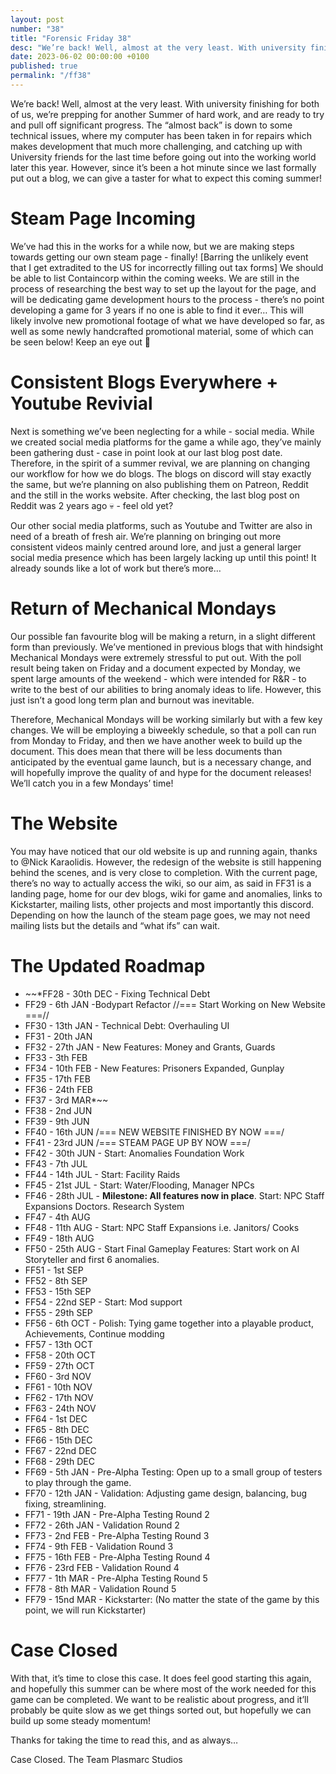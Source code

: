 ```yaml
---
layout: post
number: "38"
title: "Forensic Friday 38"
desc: "We’re back! Well, almost at the very least. With university finishing for both of us, we’re prepping for another Summer of hard work, and are ready to try and pull off significant progress. The “almost back” is down to some technical issues, where my computer has been taken in for repairs which makes development that much more challenging, and catching up with University friends for the last time before going out into the working world later this year. However, since it’s been a hot minute since we last formally put out a blog, we can give a taster for what to expect this coming summer!"
date: 2023-06-02 00:00:00 +0100
published: true
permalink: "/ff38"
---
```


We’re back! Well, almost at the very least. With university finishing for both of us, we’re prepping for another Summer of hard work, and are ready to try and pull off significant progress. The “almost back” is down to some technical issues, where my computer has been taken in for repairs which makes development that much more challenging, and catching up with University friends for the last time before going out into the working world later this year. However, since it’s been a hot minute since we last formally put out a blog, we can give a taster for what to expect this coming summer!

# Steam Page Incoming

We’ve had this in the works for a while now, but we are making steps towards getting our own steam page - finally! [Barring the unlikely event that I get extradited to the US for incorrectly filling out tax forms] We should be able to list Containcorp within the coming weeks. We are still in the process of researching the best way to set up the layout for the page, and will be dedicating game development hours to the process - there’s no point developing a game for 3 years if no one is able to find it ever… This will likely involve new promotional footage of what we have developed so far, as well as some newly handcrafted promotional material, some of which can be seen below! Keep an eye out 👀

# Consistent Blogs Everywhere + Youtube Revivial

Next is something we’ve been neglecting for a while - social media. While we created social media platforms for the game a while ago, they’ve mainly been gathering dust - case in point look at our last blog post date. Therefore, in the spirit of a summer revival, we are planning on changing our workflow for how we do blogs. The blogs on discord will stay exactly the same, but we’re planning on also publishing them on Patreon, Reddit and the still in the works website. After checking, the last blog post on Reddit was 2 years ago 💀 - feel old yet? 

Our other social media platforms, such as Youtube and Twitter are also in need of a breath of fresh air. We’re planning on bringing out more consistent videos mainly centred around lore, and just a general larger social media presence which has been largely lacking up until this point! It already sounds like a lot of work but there’s more…

# Return of Mechanical Mondays

Our possible fan favourite blog will be making a return, in a slight different form than previously. We’ve mentioned in previous blogs that with hindsight Mechanical Mondays were extremely stressful to put out. With the poll result being taken on Friday and a document expected by Monday, we spent large amounts of the weekend - which were intended for R&R - to write to the best of our abilities to bring anomaly ideas to life. However, this just isn’t a good long term plan and burnout was inevitable.

Therefore, Mechanical Mondays will be working similarly but with a few key changes. We will be employing a biweekly schedule, so that a poll can run from Monday to Friday, and then we have another week to build up the document. This does mean that there will be less documents than anticipated by the eventual game launch, but is a necessary change, and will hopefully improve the quality of and hype for the document releases! We’ll catch you in a few Mondays’ time!

# The Website

You may have noticed that our old website is up and running again, thanks to @Nick Karaolidis. However, the redesign of the website is still happening behind the scenes, and is very close to completion. With the current page, there’s no way to actually access the wiki, so our aim, as said in FF31 is a landing page, home for our dev blogs, wiki for game and anomalies, links to Kickstarter, mailing lists, other projects and most importantly this discord. Depending on how the launch of the steam page goes, we may not need mailing lists but the details and “what ifs” can wait.

# The Updated Roadmap

* ~~*FF28 - 30th DEC - Fixing Technical Debt
* FF29 - 6th JAN -Bodypart Refactor //=== Start Working on New Website ===//
* FF30 - 13th JAN - Technical Debt: Overhauling UI
* FF31 - 20th JAN 
* FF32 - 27th JAN - New Features: Money and Grants, Guards
* FF33 - 3th FEB
* FF34 - 10th FEB - New Features: Prisoners Expanded, Gunplay
* FF35 - 17th FEB
* FF36 - 24th FEB
* FF37 - 3rd MAR*~~
* FF38 - 2nd JUN
* FF39 - 9th JUN
* FF40 - 16th JUN  /=== NEW WEBSITE FINISHED BY NOW ===/
* FF41 - 23rd JUN /=== STEAM PAGE UP BY NOW ===/
* FF42 -  30th JUN - Start: Anomalies Foundation Work
* FF43 - 7th JUL
* FF44 - 14th JUL -  Start: Facility Raids
* FF45 - 21st JUL - Start: Water/Flooding, Manager NPCs 
* FF46 - 28th JUL  - **Milestone: All features now in place**. Start: NPC Staff Expansions Doctors. Research System
* FF47 - 4th AUG
* FF48 - 11th AUG - Start: NPC Staff Expansions i.e. Janitors/ Cooks
* FF49 - 18th AUG
* FF50 - 25th AUG - Start Final Gameplay Features: Start work on AI Storyteller and first 6 anomalies.
* FF51 - 1st SEP 
* FF52 - 8th SEP
* FF53 - 15th SEP
* FF54 - 22nd SEP - Start: Mod support
* FF55 - 29th SEP
* FF56 - 6th OCT - Polish: Tying game together into a playable product, Achievements, Continue modding
* FF57 - 13th OCT
* FF58 - 20th OCT
* FF59 - 27th OCT
* FF60 - 3rd NOV
* FF61 - 10th NOV
* FF62 - 17th NOV
* FF63 - 24th NOV
* FF64 - 1st DEC
* FF65 - 8th DEC
* FF66 - 15th DEC
* FF67 - 22nd DEC
* FF68 - 29th DEC
* FF69 - 5th JAN - Pre-Alpha Testing: Open up to a small group of testers to play through the game.
* FF70 - 12th JAN - Validation: Adjusting game design, balancing, bug fixing, streamlining.
* FF71 - 19th JAN - Pre-Alpha Testing Round 2
* FF72 - 26th JAN - Validation Round 2
* FF73 - 2nd FEB - Pre-Alpha Testing Round 3
* FF74 - 9th FEB - Validation Round 3
* FF75 - 16th FEB - Pre-Alpha Testing Round 4
* FF76 - 23rd FEB - Validation Round 4
* FF77 - 1th MAR - Pre-Alpha Testing Round 5
* FF78 - 8th MAR - Validation Round 5
* FF79 - 15nd MAR - Kickstarter: (No matter the state of the game by this point, we will run Kickstarter)

# Case Closed

With that, it’s time to close this case. It does feel good starting this again, and hopefully this summer can be where most of the work needed for this game can be completed. We want to be realistic about progress, and it’ll probably be quite slow as we get things sorted out, but hopefully we can build up some steady momentum!

Thanks for taking the time to read this, and as always…

Case Closed.
The Team
Plasmarc Studios
